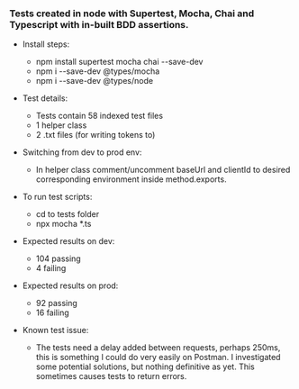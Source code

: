 ### Tests created in node with Supertest, Mocha, Chai and Typescript with in-built BDD assertions. 

- Install steps:
	- npm install supertest mocha chai --save-dev
	- npm i --save-dev @types/mocha
	- npm i --save-dev @types/node
	
- Test details: 
	- Tests contain 58 indexed test files
	- 1 helper class
	- 2 .txt files (for writing tokens to)
	
- Switching from dev to prod env:
	- In helper class comment/uncomment baseUrl and clientId to desired corresponding environment inside method.exports. 

- To run test scripts:
	- cd to tests folder
	- npx mocha *.ts
		
- Expected results on dev:
	- 104 passing
  	- 4 failing
	
- Expected results on prod:
	- 92 passing
  	- 16 failing
	
- Known test issue: 
	- The tests need a delay added between requests, perhaps 250ms, this is something I could do very easily on Postman. I investigated some potential solutions, but nothing definitive as yet. This sometimes causes tests to return errors. 
	
